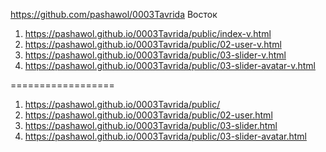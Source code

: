 <https://github.com/pashawol/0003Tavrida>
Восток
1. <https://pashawol.github.io/0003Tavrida/public/index-v.html>
1. <https://pashawol.github.io/0003Tavrida/public/02-user-v.html>
1. <https://pashawol.github.io/0003Tavrida/public/03-slider-v.html>
1. <https://pashawol.github.io/0003Tavrida/public/03-slider-avatar-v.html>

==================
1. <https://pashawol.github.io/0003Tavrida/public/>
1. <https://pashawol.github.io/0003Tavrida/public/02-user.html>
1. <https://pashawol.github.io/0003Tavrida/public/03-slider.html>
1. <https://pashawol.github.io/0003Tavrida/public/03-slider-avatar.html>